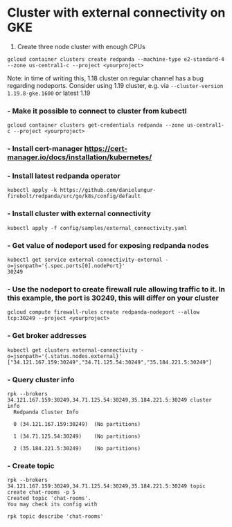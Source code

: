 # Cluster with external connectivity on GKE

1. Create three node cluster with enough CPUs
```
gcloud container clusters create redpanda --machine-type e2-standard-4 --zone us-central1-c --project <yourproject>
```
Note: in time of writing this, 1.18 cluster on regular channel has a bug regarding nodeports. Consider using 1.19 cluster, e.g. via `--cluster-version 1.19.8-gke.1600` or latest 1.19
### - Make it possible to connect to cluster from kubectl
```
gcloud container clusters get-credentials redpanda --zone us-central1-c --project <yourproject>
```
### - Install cert-manager https://cert-manager.io/docs/installation/kubernetes/
### - Install latest redpanda operator
```
kubectl apply -k https://github.com/danielungur-firebolt/redpanda/src/go/k8s/config/default
```
### - Install cluster with external connectivity
```
kubectl apply -f config/samples/external_connectivity.yaml
```
### - Get value of nodeport used for exposing redpanda nodes
```
kubectl get service external-connectivity-external -o=jsonpath='{.spec.ports[0].nodePort}'
30249
```
### - Use the nodeport to create firewall rule allowing traffic to it. In this example, the port is 30249, this will differ on your cluster
```
gcloud compute firewall-rules create redpanda-nodeport --allow tcp:30249 --project <yourproject>
```
### - Get broker addresses
```
kubectl get clusters external-connectivity -o=jsonpath='{.status.nodes.external}'
["34.121.167.159:30249","34.71.125.54:30249","35.184.221.5:30249"]
```
### - Query cluster info
```
rpk --brokers 34.121.167.159:30249,34.71.125.54:30249,35.184.221.5:30249 cluster info
  Redpanda Cluster Info

  0 (34.121.167.159:30249)  (No partitions)

  1 (34.71.125.54:30249)    (No partitions)

  2 (35.184.221.5:30249)    (No partitions)
```
### - Create topic
```
rpk --brokers 34.121.167.159:30249,34.71.125.54:30249,35.184.221.5:30249 topic create chat-rooms -p 5
Created topic 'chat-rooms'.
You may check its config with

rpk topic describe 'chat-rooms'
```
